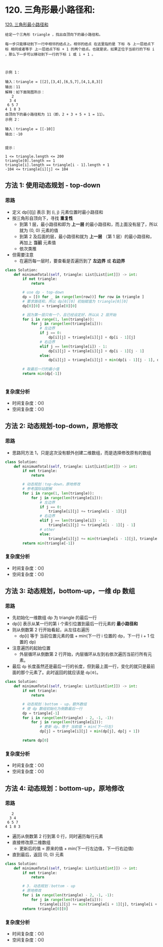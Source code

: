 # 120. 三角形最小路径和: 

[120. 三角形最小路径和](https://leetcode-cn.com/problems/triangle/)

```
给定一个三角形 triangle ，找出自顶向下的最小路径和。

每一步只能移动到下一行中相邻的结点上。相邻的结点 在这里指的是 下标 与 上一层结点下标 相同或者等于 上一层结点下标 + 1 的两个结点。也就是说，如果正位于当前行的下标 i ，那么下一步可以移动到下一行的下标 i 或 i + 1 。

 

示例 1：

输入：triangle = [[2],[3,4],[6,5,7],[4,1,8,3]]
输出：11
解释：如下面简图所示：
   2
  3 4
 6 5 7
4 1 8 3
自顶向下的最小路径和为 11（即，2 + 3 + 5 + 1 = 11）。
示例 2：

输入：triangle = [[-10]]
输出：-10
 

提示：

1 <= triangle.length <= 200
triangle[0].length == 1
triangle[i].length == triangle[i - 1].length + 1
-104 <= triangle[i][j] <= 104
```
## 方法 1:  使用动态规划 - top-down

### 思路

* 定义 dp[i][j] 表示 到 (i, j) 元素位置时最小路径和
* 按三角形自顶向下，寻找 **重复性**
    * 到第 1 层，最小路径和即为 **上一层** 的最小路径和，而上面没有层了，所以就为 (0, 0) 元素的值
    * 到第 2 及后面的层，最小路径和就为 **上一层** （第 1 层）的最小路径和，再加上 **当前** 元素值
    * 依次类推
* 但需要注意
    * 在遍历每一层时，要查看是否遍历到了 **左边界** 或 **右边界**

```python
class Solution:
    def minimumTotal(self, triangle: List[List[int]]) -> int:
        if not triangle:
            return

        # use dp - top-down
        dp = [[0 for _ in range(len(row))] for row in triangle ]
        # 要求路径和，所以 dp[0][0] 初始赋值为 triangle[0][0]
        dp[0][0] = triangle[0][0]

        # 因为第一层只有一个，且已经设定好，所以从 2 层开始
        for i in range(1, len(triangle)):
            for j in range(len(triangle[i])):
                # 左边界
                if j == 0:
                    dp[i][j] = triangle[i][j] + dp[i - 1][j]
                # 右边界
                elif j == len(triangle[i]) - 1:
                    dp[i][j] = triangle[i][j] + dp[i - 1][j - 1]
                else:
                    dp[i][j] = triangle[i][j] + min(dp[i - 1][j - 1], dp[i - 1][j])
        
        # 取最后一行的最小值
        return min(dp[-1])
  
```

### 复杂度分析

* 时间复杂度：O()
* 空间复杂度：O()


## 方法 2: 动态规划-top-down，原地修改

### 思路

* 思路同方法 1，只是这次没有额外创建二维数组，而是选择修改原有的数组

```python
class Solution:
    def minimumTotal(self, triangle: List[List[int]]) -> int:
        if not triangle:
            return

        # 动态规划：top-down，原地修改
        # 参考国际站题解
        for i in range(1, len(triangle)):
            for j in range(len(triangle[i])):
                # 左边界
                if j == 0:
                    triangle[i][j] += triangle[i - 1][j]
                # 右边界
                elif j == len(triangle[i]) - 1:
                    triangle[i][j] += triangle[i - 1][j - 1]
                # other
                else:
                    triangle[i][j] += min(triangle[i - 1][j], triangle[i - 1][j - 1])
        return min(triangle[-1])
```

### 复杂度分析

* 时间复杂度：O()
* 空间复杂度：O()


## 方法 3: 动态规划，bottom-up，一维 dp 数组

### 思路

* 先初始化一维数组 dp 为 triangle 的最后一行
* dp[i] 表示从某一行的第 i 个索引位置到最后一行元素的 **最小路径和**
* 则从倒数第 2 行开始看起，从左往右遍历
    * dp[i] 等于 当前位置元素的值 + min(下一行 i 位置的 dp，下一行 i + 1 位置的 dp)
* 注意遍历的起始位置
    * 外层循环从倒数第 2 行开始，内层循环从左到右依次遍历当前行所有元素。
* 最后 `dp` 长度虽然还是最后一行的长度，但到最上面一行，变化的就只是最前面的那个元素了。此时返回的就应该是 `dp[0]`。

```python
class Solution:
    def minimumTotal(self, triangle: List[List[int]]) -> int:
        if not triangle:
            return

        # 动态规划：bottom - up，额外数组
        # 使 dp 数组初始化为倒数最后一行
        dp = triangle[-1]
        for i in range(len(triangle) - 2, -1, -1):
            for j in range(len(triangle[i])):
                # 更新 dp，等于 当前值 + min(下一行左)
                dp[j] = triangle[i][j] + min(dp[j], dp[j + 1])
                
        return dp[0]
```

### 复杂度分析

* 时间复杂度：O()
* 空间复杂度：O()



## 方法 4: 动态规划：bottom-up，原地修改

### 思路

```
   2
  3 4
 6 5 7
4 1 8 3
```

* 遍历从倒数第 2 行到第 0 行，同时遍历每行元素
* 直接修改原二维数组
    * 更新后的值 = 原来的值 + min(下一行左边值，下一行右边值)
* 直到最后，返回 (0, 0) 元素

```python
class Solution:
    def minimumTotal(self, triangle: List[List[int]]) -> int:
        if not triangle:
            return

        # 3. 动态规划：bottom - up
        # 原地修改
        for i in range(len(triangle) - 2, -1, -1):
            for j in range(len(triangle[i])):
                triangle[i][j] += min(triangle[i + 1][j], triangle[i + 1][j + 1])
        return triangle[0][0]
```

### 复杂度分析

* 时间复杂度：O()
* 空间复杂度：O()

